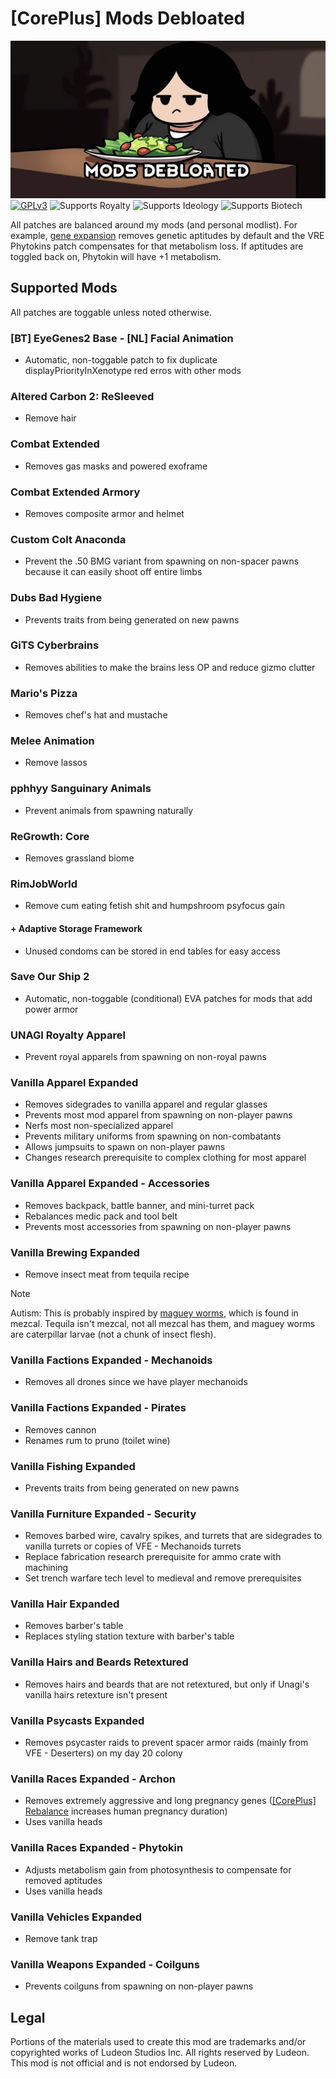 <!--[![GPLv3][badge-license]](https://www.gnu.org/licenses/gpl-3.0) -->
[badge-license]: https://img.shields.io/badge/License-GPLv3-lightgray
<!--![Supports Royalty][badge-dlc-royalty] supports Royalty DLC-->
[badge-dlc-royalty]: https://img.shields.io/badge/DLC-Royalty-gold
<!--![Supports Ideology][badge-dlc-ideology] supports Ideology DLC-->
[badge-dlc-ideology]: https://img.shields.io/badge/DLC-Ideology-indianred
<!--![Supports Biotech][badge-dlc-biotech] supports Biotech DLC-->
[badge-dlc-biotech]: https://img.shields.io/badge/DLC-Biotech-mediumturquoise
<!--![Supports Anomaly][badge-dlc-anomaly] supports Anomaly DLC-->
[badge-dlc-anomaly]: https://img.shields.io/badge/DLC-Anomaly-darkseagreen

# [CorePlus] Mods Debloated
![](About/Preview.png)\
[![GPLv3][badge-license]](https://www.gnu.org/licenses/gpl-3.0) ![Supports Royalty][badge-dlc-royalty] ![Supports Ideology][badge-dlc-ideology] ![Supports Biotech][badge-dlc-biotech]

All patches are balanced around my mods (and personal modlist). For example, [gene expansion](https://github.com/RimCorePlus/Genes) removes genetic aptitudes by default and the VRE Phytokins patch compensates for that metabolism loss. If aptitudes are toggled back on, Phytokin will have +1 metabolism.
## Supported Mods
All patches are toggable unless noted otherwise.
### [BT] EyeGenes2 Base - [NL] Facial Animation
- Automatic, non-toggable patch to fix duplicate displayPriorityInXenotype red erros with other mods
### Altered Carbon 2: ReSleeved
- Remove hair
### Combat Extended
- Removes gas masks and powered exoframe
### Combat Extended Armory
- Removes composite armor and helmet
### Custom Colt Anaconda
- Prevent the .50 BMG variant from spawning on non-spacer pawns because it can easily shoot off entire limbs
### Dubs Bad Hygiene
- Prevents traits from being generated on new pawns
### GiTS Cyberbrains
- Removes abilities to make the brains less OP and reduce gizmo clutter
### Mario's Pizza
- Removes chef's hat and mustache
### Melee Animation
- Remove lassos
### pphhyy Sanguinary Animals
- Prevent animals from spawning naturally
### ReGrowth: Core
- Removes grassland biome
### RimJobWorld
- Remove cum eating fetish shit and humpshroom psyfocus gain
#### + Adaptive Storage Framework
- Unused condoms can be stored in end tables for easy access
### Save Our Ship 2
- Automatic, non-toggable (conditional) EVA patches for mods that add power armor
### UNAGI Royalty Apparel
- Prevent royal apparels from spawning on non-royal pawns
### Vanilla Apparel Expanded
- Removes sidegrades to vanilla apparel and regular glasses
- Prevents most mod apparel from spawning on non-player pawns
- Nerfs most non-specialized apparel 
- Prevents military uniforms from spawning on non-combatants
- Allows jumpsuits to spawn on non-player pawns
- Changes research prerequisite to complex clothing for most apparel
### Vanilla Apparel Expanded - Accessories
- Removes backpack, battle banner, and mini-turret pack
- Rebalances medic pack and tool belt
- Prevents most accessories from spawning on non-player pawns
### Vanilla Brewing Expanded
- Remove insect meat from tequila recipe

> [!NOTE]
> Autism: This is probably inspired by [maguey worms](https://en.wikipedia.org/wiki/Maguey_worm), which is found in mezcal. Tequila isn't mezcal, not all mezcal has them, and maguey worms are caterpillar larvae (not a chunk of insect flesh).
### Vanilla Factions Expanded - Mechanoids
- Removes all drones since we have player mechanoids
### Vanilla Factions Expanded - Pirates
- Removes cannon
- Renames rum to pruno (toilet wine)
### Vanilla Fishing Expanded
- Prevents traits from being generated on new pawns
### Vanilla Furniture Expanded - Security
- Removes barbed wire, cavalry spikes, and turrets that are sidegrades to vanilla turrets or copies of VFE - Mechanoids turrets
- Replace fabrication research prerequisite for ammo crate with machining
- Set trench warfare tech level to medieval and remove prerequisites
### Vanilla Hair Expanded
- Removes barber's table
- Replaces styling station texture with barber's table
### Vanilla Hairs and Beards Retextured
- Removes hairs and beards that are not retextured, but only if Unagi's vanilla hairs retexture isn't present
### Vanilla Psycasts Expanded
- Removes psycaster raids to prevent spacer armor raids (mainly from VFE - Deserters) on my day 20 colony
### Vanilla Races Expanded - Archon
- Removes extremely aggressive and long pregnancy genes ([\[CorePlus\] Rebalance](https://github.com/RimCorePlus/Rebalance) increases human pregnancy duration)
- Uses vanilla heads
### Vanilla Races Expanded - Phytokin
- Adjusts metabolism gain from photosynthesis to compensate for removed aptitudes
- Uses vanilla heads
### Vanilla Vehicles Expanded
- Remove tank trap
### Vanilla Weapons Expanded - Coilguns
- Prevents coilguns from spawning on non-player pawns
## Legal
Portions of the materials used to create this mod are trademarks and/or copyrighted works of Ludeon Studios Inc. All rights reserved by Ludeon. This mod is not official and is not endorsed by Ludeon.